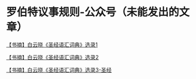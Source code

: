 # 罗伯特议事规则-公众号（未能发出的文章）

[【书摘】白云晓《圣经语汇词典》选录1](0.md)

[【书摘】白云晓《圣经语汇词典》选录2](1.md)

[【书摘】白云晓《圣经语汇词典》选录3-圣经](2.md)
